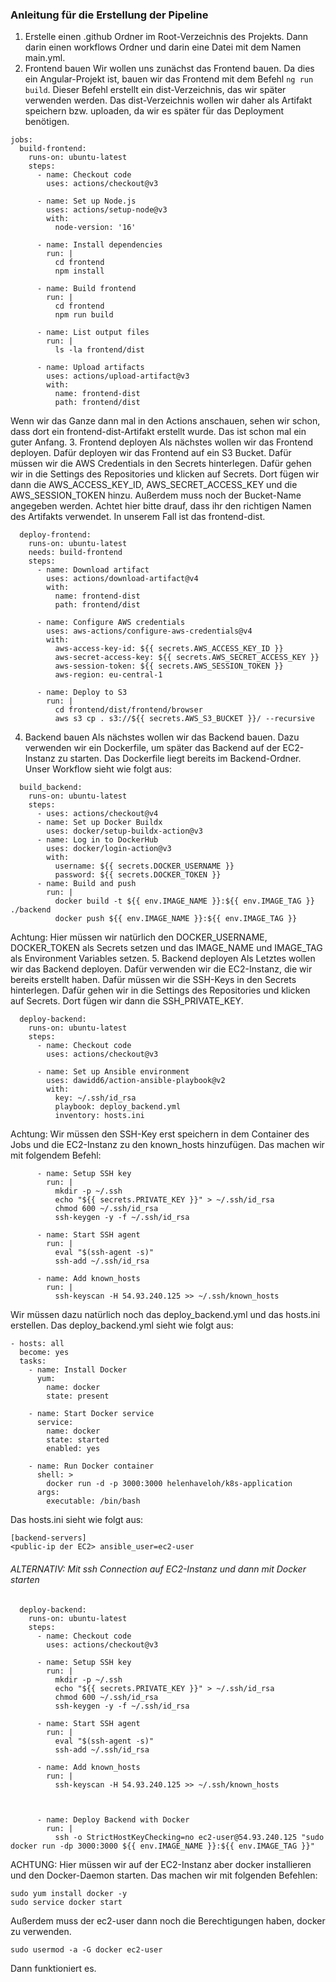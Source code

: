 ### Anleitung für die Erstellung der Pipeline
1. Erstelle einen .github Ordner im Root-Verzeichnis des Projekts. Dann darin einen workflows Ordner und darin eine Datei mit dem Namen main.yml.
2. Frontend bauen
Wir wollen uns zunächst das Frontend bauen. Da dies ein Angular-Projekt ist, bauen wir das Frontend mit dem Befehl `ng run build`. Dieser Befehl erstellt ein dist-Verzeichnis, das wir später verwenden werden. Das dist-Verzeichnis wollen wir daher als Artifakt speichern bzw. uploaden, da wir es später für das Deployment benötigen.
```
jobs:
  build-frontend:
    runs-on: ubuntu-latest
    steps:
      - name: Checkout code
        uses: actions/checkout@v3

      - name: Set up Node.js
        uses: actions/setup-node@v3
        with:
          node-version: '16'

      - name: Install dependencies
        run: |
          cd frontend
          npm install

      - name: Build frontend
        run: |
          cd frontend
          npm run build

      - name: List output files
        run: |
          ls -la frontend/dist

      - name: Upload artifacts
        uses: actions/upload-artifact@v3
        with:
          name: frontend-dist
          path: frontend/dist
```
Wenn wir das Ganze dann mal in den Actions anschauen, sehen wir schon, dass dort ein frontend-dist-Artifakt erstellt wurde. Das ist schon mal ein guter Anfang.
3. Frontend deployen
Als nächstes wollen wir das Frontend deployen. Dafür deployen wir das Frontend auf ein S3 Bucket. Dafür müssen wir die AWS Credentials in den Secrets hinterlegen. Dafür gehen wir in die Settings des Repositories und klicken auf Secrets. Dort fügen wir dann die AWS_ACCESS_KEY_ID, AWS_SECRET_ACCESS_KEY und die AWS_SESSION_TOKEN hinzu. Außerdem muss noch der Bucket-Name angegeben werden. Achtet hier bitte drauf, dass ihr den richtigen Namen des Artifakts verwendet. In unserem Fall ist das frontend-dist.
```
  deploy-frontend:
    runs-on: ubuntu-latest
    needs: build-frontend
    steps:
      - name: Download artifact
        uses: actions/download-artifact@v4
        with:
          name: frontend-dist
          path: frontend/dist

      - name: Configure AWS credentials
        uses: aws-actions/configure-aws-credentials@v4
        with:
          aws-access-key-id: ${{ secrets.AWS_ACCESS_KEY_ID }}
          aws-secret-access-key: ${{ secrets.AWS_SECRET_ACCESS_KEY }}
          aws-session-token: ${{ secrets.AWS_SESSION_TOKEN }}
          aws-region: eu-central-1

      - name: Deploy to S3
        run: |
          cd frontend/dist/frontend/browser
          aws s3 cp . s3://${{ secrets.AWS_S3_BUCKET }}/ --recursive
```
4. Backend bauen
Als nächstes wollen wir das Backend bauen. Dazu verwenden wir ein Dockerfile, um später das Backend auf der EC2-Instanz zu starten. Das Dockerfile liegt bereits im Backend-Ordner. Unser Workflow sieht wie folgt aus:
```
  build_backend:
    runs-on: ubuntu-latest
    steps:
      - uses: actions/checkout@v4
      - name: Set up Docker Buildx
        uses: docker/setup-buildx-action@v3
      - name: Log in to DockerHub
        uses: docker/login-action@v3
        with:
          username: ${{ secrets.DOCKER_USERNAME }}
          password: ${{ secrets.DOCKER_TOKEN }}
      - name: Build and push
        run: |
          docker build -t ${{ env.IMAGE_NAME }}:${{ env.IMAGE_TAG }} ./backend
          docker push ${{ env.IMAGE_NAME }}:${{ env.IMAGE_TAG }}
```
Achtung: Hier müssen wir natürlich den DOCKER_USERNAME, DOCKER_TOKEN als Secrets setzen und das IMAGE_NAME und IMAGE_TAG als Environment Variables setzen.
5. Backend deployen
Als Letztes wollen wir das Backend deployen. Dafür verwenden wir die EC2-Instanz, die wir bereits erstellt haben. Dafür müssen wir die SSH-Keys in den Secrets hinterlegen. Dafür gehen wir in die Settings des Repositories und klicken auf Secrets. Dort fügen wir dann die SSH_PRIVATE_KEY.
```
  deploy-backend:
    runs-on: ubuntu-latest
    steps:
      - name: Checkout code
        uses: actions/checkout@v3

      - name: Set up Ansible environment
        uses: dawidd6/action-ansible-playbook@v2
        with:
          key: ~/.ssh/id_rsa
          playbook: deploy_backend.yml
          inventory: hosts.ini
```

Achtung: Wir müssen den SSH-Key erst speichern in dem Container des Jobs und die EC2-Instanz zu den known_hosts hinzufügen. Das machen wir mit folgendem Befehl:
```
      - name: Setup SSH key
        run: |
          mkdir -p ~/.ssh
          echo "${{ secrets.PRIVATE_KEY }}" > ~/.ssh/id_rsa
          chmod 600 ~/.ssh/id_rsa
          ssh-keygen -y -f ~/.ssh/id_rsa

      - name: Start SSH agent
        run: |
          eval "$(ssh-agent -s)"
          ssh-add ~/.ssh/id_rsa

      - name: Add known_hosts
        run: |
          ssh-keyscan -H 54.93.240.125 >> ~/.ssh/known_hosts
```

Wir müssen dazu natürlich noch das deploy_backend.yml und das hosts.ini erstellen. Das deploy_backend.yml sieht wie folgt aus:
```
- hosts: all
  become: yes
  tasks:
    - name: Install Docker
      yum:
        name: docker
        state: present

    - name: Start Docker service
      service:
        name: docker
        state: started
        enabled: yes

    - name: Run Docker container
      shell: >
        docker run -d -p 3000:3000 helenhaveloh/k8s-application
      args:
        executable: /bin/bash
```
Das hosts.ini sieht wie folgt aus:
```
[backend-servers]
<public-ip der EC2> ansible_user=ec2-user 
```
###### ALTERNATIV: Mit ssh Connection auf EC2-Instanz und dann mit Docker starten
```
  deploy-backend:
    runs-on: ubuntu-latest
    steps:
      - name: Checkout code
        uses: actions/checkout@v3

      - name: Setup SSH key
        run: |
          mkdir -p ~/.ssh
          echo "${{ secrets.PRIVATE_KEY }}" > ~/.ssh/id_rsa
          chmod 600 ~/.ssh/id_rsa
          ssh-keygen -y -f ~/.ssh/id_rsa

      - name: Start SSH agent
        run: |
          eval "$(ssh-agent -s)"
          ssh-add ~/.ssh/id_rsa

      - name: Add known_hosts
        run: |
          ssh-keyscan -H 54.93.240.125 >> ~/.ssh/known_hosts

      

      - name: Deploy Backend with Docker
        run: |
          ssh -o StrictHostKeyChecking=no ec2-user@54.93.240.125 "sudo docker run -dp 3000:3000 ${{ env.IMAGE_NAME }}:${{ env.IMAGE_TAG }}"
```
ACHTUNG: Hier müssen wir auf der EC2-Instanz aber docker installieren und den Docker-Daemon starten. Das machen wir mit folgenden Befehlen:
```
sudo yum install docker -y
sudo service docker start
```
Außerdem muss der ec2-user dann noch die Berechtigungen haben, docker zu verwenden. 
```
sudo usermod -a -G docker ec2-user
```
Dann funktioniert es. 